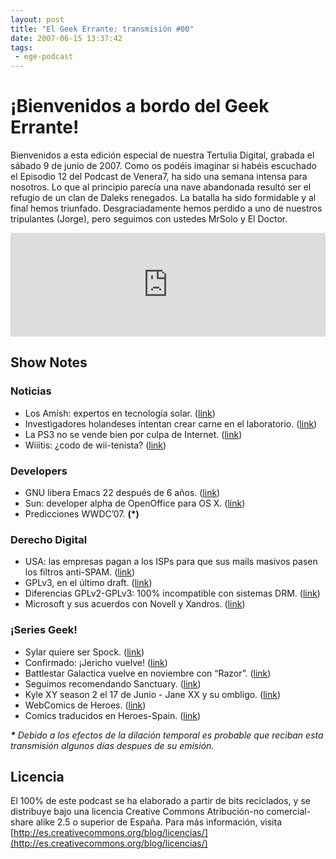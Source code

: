 ```yaml
---
layout: post
title: "El Geek Errante: transmisión #00"
date: 2007-06-15 13:37:42
tags:
 - ege-podcast
---
```


# ¡Bienvenidos a bordo del Geek Errante!
Bienvenidos a esta edición especial de nuestra Tertulia Digital, grabada el sábado 9 de junio de 2007. Como os podéis imaginar si habéis escuchado el Episodio 12 del Podcast de Venera7, ha sido una semana intensa para nosotros. Lo que al principio parecía una nave abandonada resultó ser el refugio de un clan de Daleks renegados. La batalla ha sido formidable y al final hemos triunfado. Desgraciadamente hemos perdido a uno de nuestros tripulantes (Jorge), pero seguimos con ustedes MrSolo y El Doctor.

<iframe width="100%" height="166" scrolling="no" frameborder="no" src="https://w.soundcloud.com/player/?url=https%3A//api.soundcloud.com/tracks/303033405&amp;color=ff5500&amp;auto_play=false&amp;hide_related=false&amp;show_comments=true&amp;show_user=true&amp;show_reposts=false"></iframe>

## Show Notes

### Noticias
- Los Amish: expertos en tecnología solar. ([link](https://www.newscientist.com/blog/environment/2007/06/amish-are-surprise-embracers-of-solar.html))
- Investigadores holandeses intentan crear carne en el laboratorio. ([link](http://www.dvorak.org/blog/2007/06/04/dutch-scientists-growing-meat-in-labs-bypassing-actual-animals/))
- La PS3 no se vende bien por culpa de Internet. ([link](http://www.20minutos.es/noticia/238037/0/playstation/ventas/internet/))
- Wiiitis: ¿codo de wii-tenista? ([link](http://www.reuters.com/article/us-wii-elbow-idUSN0616721120070606))

### Developers
- GNU libera Emacs 22 después de 6 años. ([link](https://slashdot.org/story/07/06/04/2113201/gnu-coughs-up-emacs-22-after-six-year-wait))
- Sun: developer alpha de OpenOffice para OS X. ([link](https://tech.slashdot.org/story/07/06/05/1152256/openofficeorg-for-mac-os-x-alpha-released))
- Predicciones WWDC’07. **(\*)**

### Derecho Digital
- USA: las empresas pagan a los ISPs para que sus mails masivos pasen los filtros anti-SPAM. ([link](https://slashdot.org/story/07/06/09/199259/isps-starting-to-charge-for-guaranteed-email-delivery))
- GPLv3, en el último draft. ([link](https://news.slashdot.org/story/07/06/01/055243/fsf-releases-fourth-and-final-draft-of-gplv3))
- Diferencias GPLv2-GPLv3: 100% incompatible con sistemas DRM. ([link](https://news.slashdot.org/story/07/06/02/2219230/tivo-says-it-could-suffer-under-gplv3))
- Microsoft y sus acuerdos con Novell y Xandros. ([link](http://web.archive.org/web/20071010071025/http://news.zdnet.com/2100-3513_22-6188254.html))

### ¡Series Geek!
- Sylar quiere ser Spock. ([link](http://www.sliceofscifi.com/2007/06/02/sylar-as-spock/))
- Confirmado: ¡Jericho vuelve! ([link](http://sliceofscifi.com/2007/06/07/breaking-news-jericho-saved/))
- Battlestar Galactica vuelve en noviembre con “Razor”. ([link](http://www.sliceofscifi.com/2007/06/06/galactica-roars-toward-stunning-finale-with-a-november-2007-appetizer/))
- Seguimos recomendando Sanctuary. ([link](http://sanctuary.wikia.com/wiki/Sanctuary_For_All))
- Kyle XY season 2 el 17 de Junio - Jane XX y su ombligo. ([link](http://www.sliceofscifi.com/2007/06/10/jaimie-alexander-is-our-guest-for-slice-of-scifi-show-113/))
- WebComics de Heroes. ([link](http://web.archive.org/web/20071107060840/http://www.nbc.com/Heroes/novels/))
- Comics traducidos en Heroes-Spain. ([link](http://web.archive.org/web/20071102051002/http://www.heroes-spain.com/laserie/comics.php))

***\*** Debido a los efectos de la dilación temporal es probable que reciban esta transmisión algunos días despues de su emisión.*

## Licencia
El 100% de este podcast se ha elaborado a partir de bits reciclados, y se distribuye bajo una licencia Creative Commons Atribución-no comercial-share alike 2.5 o superior de España. Para más información, visita [http://es.creativecommons.org/blog/licencias/](http://es.creativecommons.org/blog/licencias/)


